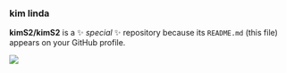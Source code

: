 ### kim linda

**kimS2/kimS2** is a ✨ _special_ ✨ repository because its `README.md` (this file) appears on your GitHub profile.

***![](https://media.tenor.com/TAclPVPgZ1QAAAAM/ygona.gif)***

